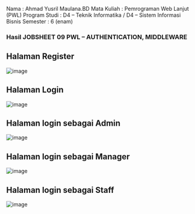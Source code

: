 Nama : Ahmad Yusril Maulana.BD
Mata Kuliah : Pemrograman Web Lanjut (PWL)
Program Studi : D4 – Teknik Informatika / D4 – Sistem Informasi Bisnis
Semester : 6 (enam) 

### Hasil JOBSHEET 09 PWL – AUTHENTICATION, MIDDLEWARE
## Halaman Register
![image](https://github.com/ahmadyusrilmaulana/pemrograman-web-lanjut/assets/161430084/c32b7b58-0337-4db4-a787-fcf33fe7faa9)

## Halaman Login 
![image](https://github.com/ahmadyusrilmaulana/pemrograman-web-lanjut/assets/161430084/58a0d6fe-b440-4411-8233-4cacca674414)

## Halaman login sebagai Admin
![image](https://github.com/ahmadyusrilmaulana/pemrograman-web-lanjut/assets/161430084/9dcd5999-e800-4756-9879-d7b96caa35a7)

## Halaman login sebagai Manager 
![image](https://github.com/ahmadyusrilmaulana/pemrograman-web-lanjut/assets/161430084/f8ff2c36-9fdd-4a3f-a375-a009a93ad4f5)

## Halaman login sebagai Staff
![image](https://github.com/ahmadyusrilmaulana/pemrograman-web-lanjut/assets/161430084/ae696f6a-8637-4a55-b0e4-b5de5c1486bb)

